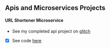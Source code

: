 ## Apis and Microservices Projects

#### URL Shortener Microservice
* See my completed api project on [glitch](https://shocking-basketball.glitch.me/)
- [x] See code [here](https://glitch.com/edit/#!/shocking-basketball?path=server.js:21:65)
